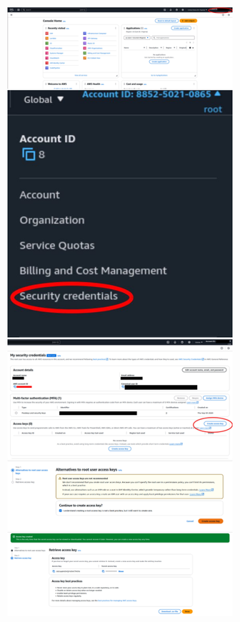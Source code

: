 ![](./screenshot0.jpg)
![](./screenshot1.jpg)
![](./screenshot2.jpg)
![](./screenshot3.jpg)
![](./screenshot4.jpg)